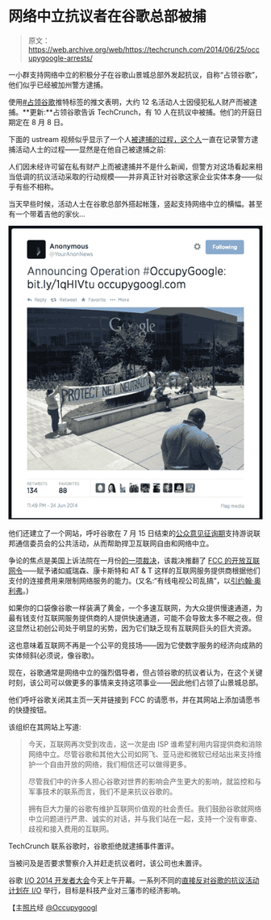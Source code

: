 # 网络中立抗议者在谷歌总部被捕 

> 原文：<https://web.archive.org/web/https://techcrunch.com/2014/06/25/occupygoogle-arrests/>

一小群支持网络中立的积极分子在谷歌山景城总部外发起抗议，自称“占领谷歌”，他们似乎已经被加州警方逮捕。

使用[#占领谷歌](https://web.archive.org/web/20221007191732/https://twitter.com/hashtag/OccupyGoogle?src=hash)推特标签的推文表明，大约 12 名活动人士因侵犯私人财产而被逮捕。**更新:**占领谷歌告诉 TechCrunch，有 10 人在抗议中被捕。他们的开庭日期定在 8 月 8 日。

下面的 ustream 视频似乎显示了一个人[被逮捕的过程，这个人](https://web.archive.org/web/20221007191732/https://twitter.com/punkboyinsf)一直在记录警方逮捕活动人士的过程——显然是在他自己被逮捕之前:

人们因未经许可留在私有财产上而被逮捕并不是什么新闻，但警方对这场看起来相当低调的抗议活动采取的行动规模——并非真正针对谷歌这家企业实体本身——似乎有些不相称。

当天早些时候，活动人士在谷歌总部外搭起帐篷，竖起支持网络中立的横幅。甚至有一个带着吉他的家伙…

![Screen Shot 2014-06-25 at 9.56.03 AM](img/7d678fcd779915400fbf7be4b3849111.png)

他们还建立了一个网站，呼吁谷歌在 7 月 15 日结束的[公众意见征询期](https://web.archive.org/web/20221007191732/https://beta.techcrunch.com/2014/05/15/fccs-proposed-net-neutrality-rules-pass-3-2-enter-4-month-comment-period/)支持游说联邦通信委员会的公共活动，从而帮助捍卫互联网自由和网络中立。

争论的焦点是美国上诉法院在一月份[的一项裁决](https://web.archive.org/web/20221007191732/https://beta.techcrunch.com/2014/01/14/fcc-open-internet-order-struck-down/)，该裁决推翻了 [FCC 的开放互联网令](https://web.archive.org/web/20221007191732/https://beta.techcrunch.com/2010/12/01/fcc-lays-out-net-neutrality-plans-who-could-be-against-an-%E2%80%98open-free%E2%80%99-internet/)——赋予诸如威瑞森、康卡斯特和 AT & T 这样的互联网服务提供商根据他们支付的连接费用来限制网络服务的能力。(又名:“有线电视公司乱搞”，以[引约翰·奥利弗](https://web.archive.org/web/20221007191732/https://beta.techcrunch.com/2014/06/03/watch-john-olivers-brilliant-concise-primer-on-net-neutrality/)。)

如果你的口袋像谷歌一样装满了黄金，一个多速互联网，为大众提供慢速通道，为最有钱支付互联网服务提供商的人提供快速通道，可能不会导致太多不眠之夜。但这显然让初创公司处于明显的劣势，因为它们缺乏现有互联网巨头的巨大资源。

这也意味着互联网不再是一个公平的竞技场——因为它使数字服务的经济向成熟的实体倾斜(必须说，像谷歌)。

现在，谷歌通常是网络中立的强烈倡导者，但占领谷歌的抗议者认为，在这个关键时刻，该公司可以做更多的事情来支持这项事业——因此他们占领了山景城总部。

他们呼吁谷歌关闭其主页一天并链接到 FCC 的请愿书，并在其网站上添加请愿书的快捷按钮。

该组织在其网站上写道:

> 今天，互联网再次受到攻击，这一次是由 ISP 谁希望利用内容提供商和消除网络中立。尽管谷歌和其他大公司如网飞、亚马逊和微软已经站出来支持维护一个自由开放的网络，我们相信还可以做得更多。
> 
> 尽管我们中的许多人担心谷歌对世界的影响会产生更大的影响，就监控和与军事技术的联系而言，我们不是来抗议谷歌的。
> 
> 拥有巨大力量的谷歌有维护互联网价值观的社会责任。我们鼓励谷歌就网络中立问题进行严肃、诚实的对话，并与我们站在一起，支持一个没有审查、歧视和接入费用的互联网。

TechCrunch 联系谷歌时，谷歌拒绝就逮捕事件置评。

当被问及是否要求警察介入并赶走抗议者时，该公司也未置评。

谷歌 [I/O 2014 开发者大会](https://web.archive.org/web/20221007191732/https://beta.techcrunch.com/2014/06/25/google-io-2014-keynote-live-blog/)今天上午开幕。一系列不同的[直接反对谷歌的抗议活动计划在 I/O](https://web.archive.org/web/20221007191732/https://beta.techcrunch.com/2014/06/24/people-are-going-to-dress-up-like-star-wars-characters-in-sf-tomorrow-to-protest-google/) 举行，目标是科技产业对三藩市的经济影响。

【主[照片](https://web.archive.org/web/20221007191732/https://twitter.com/occupygoogl/status/481685700069163008/photo/1)经 [@Occupygoogl](https://web.archive.org/web/20221007191732/https://twitter.com/occupygoogl/status/481685700069163008/photo/1)